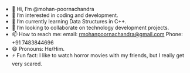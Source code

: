 - 👋 Hi, I’m @mohan-poornachandra
- 👀 I’m interested in coding and development.
- 🌱 I’m currently learning Data Structures in C++.
- 💞️ I’m looking to collaborate on technology development projects.
- 📫 How to reach me: email: rmohanpoornachandra@gmail.com
                         Phone: +91 7483844696
- 😄 Pronouns: He/Him.
- ⚡ Fun fact: I like to watch horror movies with my friends, but I really get very scared.

<!---
mohan-poornachandra/mohan-poornachandra is a ✨ special ✨ repository because its `README.md` (this file) appears on your GitHub profile.
You can click the Preview link to take a look at your changes.
--->
